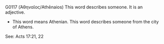 G0117 (Ἀθηναῖος/Athēnaios)
This word describes someone. It is an adjective.

* This word means Athenian. This word describes someone from the city of Athens. 

See: Acts 17:21, 22
